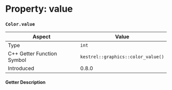 
# Property: value
### `Color.value`

| Aspect | Value |
| --- | --- |
| Type | `int` |
| C++ Getter Function Symbol | `kestrel::graphics::color_value()` |
| Introduced | 0.8.0 |

#### Getter Description

